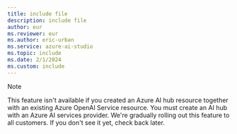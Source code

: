 ```yaml
---
title: include file
description: include file
author: eur
ms.reviewer: eur
ms.author: eric-urban
ms.service: azure-ai-studio
ms.topic: include
ms.date: 2/1/2024
ms.custom: include
---
```


> [!NOTE]
> This feature isn't available if you created an Azure AI hub resource together with an existing Azure OpenAI Service resource. You must create an AI hub with an Azure AI services provider. We're gradually rolling out this feature to all customers. If you don't see it yet, check back later.
